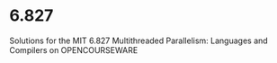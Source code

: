 # 6.827
Solutions for the MIT 6.827 Multithreaded Parallelism: Languages and Compilers on OPENCOURSEWARE
